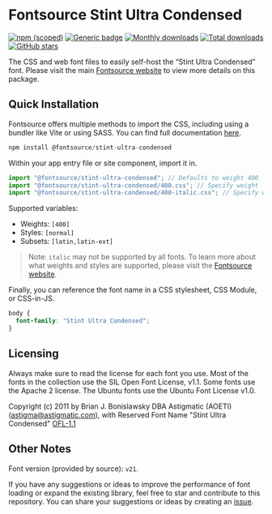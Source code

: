 # Fontsource Stint Ultra Condensed

[![npm (scoped)](https://img.shields.io/npm/v/@fontsource/stint-ultra-condensed?color=brightgreen)](https://www.npmjs.com/package/@fontsource/stint-ultra-condensed) [![Generic badge](https://img.shields.io/badge/fontsource-passing-brightgreen)](https://github.com/fontsource/fontsource) [![Monthly downloads](https://badgen.net/npm/dm/@fontsource/stint-ultra-condensed)](https://github.com/fontsource/fontsource) [![Total downloads](https://badgen.net/npm/dt/@fontsource/stint-ultra-condensed)](https://github.com/fontsource/fontsource) [![GitHub stars](https://img.shields.io/github/stars/fontsource/fontsource.svg?style=social&label=Star)](https://github.com/fontsource/fontsource/stargazers)

The CSS and web font files to easily self-host the “Stint Ultra Condensed” font. Please visit the main [Fontsource website](https://fontsource.org/fonts/stint-ultra-condensed) to view more details on this package.

## Quick Installation

Fontsource offers multiple methods to import the CSS, including using a bundler like Vite or using SASS. You can find full documentation [here](https://fontsource.org/docs/getting-started/introduction).

```javascript
npm install @fontsource/stint-ultra-condensed
```

Within your app entry file or site component, import it in.

```javascript
import "@fontsource/stint-ultra-condensed"; // Defaults to weight 400
import "@fontsource/stint-ultra-condensed/400.css"; // Specify weight
import "@fontsource/stint-ultra-condensed/400-italic.css"; // Specify weight and style
```

Supported variables:
- Weights: `[400]`
- Styles: `[normal]`
- Subsets: `[latin,latin-ext]`

> Note: `italic` may not be supported by all fonts. To learn more about what weights and styles are supported, please visit the [Fontsource website](https://fontsource.org/fonts/stint-ultra-condensed).

Finally, you can reference the font name in a CSS stylesheet, CSS Module, or CSS-in-JS.

```css
body {
  font-family: "Stint Ultra Condensed";
}
```

## Licensing
Always make sure to read the license for each font you use. Most of the fonts in the collection use the SIL Open Font License, v1.1. Some fonts use the Apache 2 license. The Ubuntu fonts use the Ubuntu Font License v1.0.

Copyright (c) 2011 by Brian J. Bonislawsky DBA Astigmatic (AOETI) (astigma@astigmatic.com), with Reserved Font Name "Stint Ultra Condensed"
[OFL-1.1](http://scripts.sil.org/OFL)

## Other Notes
Font version (provided by source): `v21`.

If you have any suggestions or ideas to improve the performance of font loading or expand the existing library, feel free to star and contribute to this repository. You can share your suggestions or ideas by creating an [issue](https://github.com/fontsource/fontsource/issues).